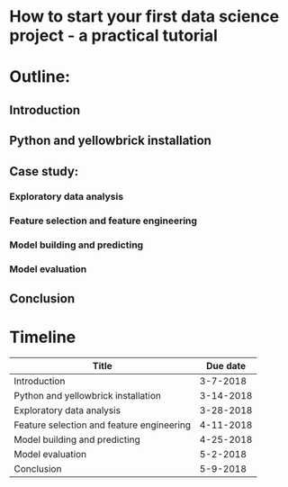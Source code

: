 
# How to start your first data science project - a practical tutorial

# Outline:
## Introduction
## Python and yellowbrick installation
## Case study: 
### Exploratory data analysis
### Feature selection and feature engineering
### Model building and predicting
### Model evaluation
## Conclusion

# Timeline
|Title | Due date|
|------|---------|
|Introduction | 3-7-2018 |
|Python and yellowbrick installation | 3-14-2018 |
|Exploratory data analysis | 3-28-2018 |
|Feature selection and feature engineering | 4-11-2018 |
|Model building and predicting | 4-25-2018 |
|Model evaluation | 5-2-2018 |
|Conclusion | 5-9-2018 |

